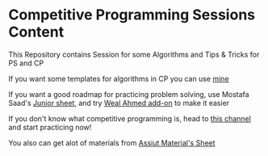 # Competitive Programming Sessions Content

This Repository contains Session for some Algorithms and Tips & Tricks for PS and CP

If you want some templates for algorithms in CP you can use [mine](https://github.com/7oSkaaa/CP-Templates.git)

If you want a good roadmap for practicing problem solving, use Mostafa Saad's [Junior sheet](https://docs.google.com/spreadsheets/d/1iJZWP2nS_OB3kCTjq8L6TrJJ4o-5lhxDOyTaocSYc-k/edit#gid=84654839), and try [Weal Ahmed add-on](https://github.com/Waelahmed99/junior-sheet-add-on) to make it easier <br> 

If you don't know what competitive programming is, head to [this channel](https://www.youtube.com/channel/UC8OxKsmAyrGAfBiluhpLkbA) and start practicing now!

You also can get alot of materials from [Assiut Material's Sheet](https://docs.google.com/spreadsheets/d/1EbbsotAwb0zuuwxyzs8l2qh8twqw-sNcNbAjCK1kXaE/edit?usp=drivesdk)
